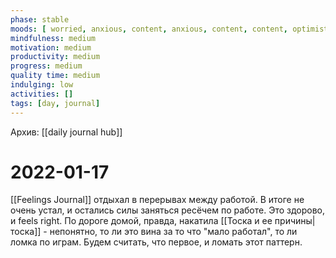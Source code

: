 ```yaml
---
phase: stable
moods: [ worried, anxious, content, anxious, content, content, optimistic, frustrated, guilty,]
mindfulness: medium
motivation: medium
productivity: medium
progress: medium
quality time: medium
indulging: low
activities: []
tags: [day, journal]
---
```

Архив: [[daily journal hub]]
# 2022-01-17
[[Feelings Journal]] отдыхал в перерывах между работой. В  итоге не очень устал, и остались силы заняться ресёчем по работе. Это здорово, и feels right.
По дороге домой, правда, накатила [[Тоска и ее причины|тоска]] - непонятно, то ли это вина за то что "мало работал", то ли ломка по играм. Будем считать, что первое, и ломать этот паттерн.
